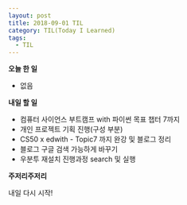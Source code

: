 ```yaml
---
layout: post
title: 2018-09-01 TIL
category: TIL(Today I Learned)
tags:
  - TIL
---
```




**오늘 한 일**

- 없음



**내일 할 일**

- 컴퓨터 사이언스 부트캠프 with 파이썬 목표 챕터 7까지
- 개인 프로젝트 기획 진행(구성 부분)
- CS50 x edwith - Topic7 까지 완강 및 블로그 정리
- 블로그 구글 검색 가능하게 바꾸기
- 우분투 재설치 진행과정 search 및 실행



**주저리주저리**

내일 다시 시작!
